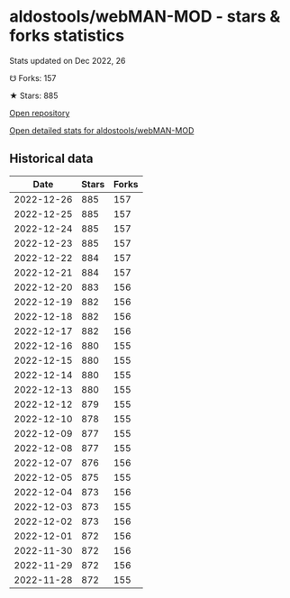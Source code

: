 # aldostools/webMAN-MOD - stars & forks statistics

Stats updated on Dec 2022, 26

☋ Forks: 157

★ Stars: 885

[Open repository](https://github.com/aldostools/webMAN-MOD)

[Open detailed stats for aldostools/webMAN-MOD](https://reviewgithub.com/rep/aldostools/webMAN-MOD)

## Historical data
| Date | Stars | Forks |
|------|-------|-------|
| 2022-12-26 | 885 | 157 | 
| 2022-12-25 | 885 | 157 | 
| 2022-12-24 | 885 | 157 | 
| 2022-12-23 | 885 | 157 | 
| 2022-12-22 | 884 | 157 | 
| 2022-12-21 | 884 | 157 | 
| 2022-12-20 | 883 | 156 | 
| 2022-12-19 | 882 | 156 | 
| 2022-12-18 | 882 | 156 | 
| 2022-12-17 | 882 | 156 | 
| 2022-12-16 | 880 | 155 | 
| 2022-12-15 | 880 | 155 | 
| 2022-12-14 | 880 | 155 | 
| 2022-12-13 | 880 | 155 | 
| 2022-12-12 | 879 | 155 | 
| 2022-12-10 | 878 | 155 | 
| 2022-12-09 | 877 | 155 | 
| 2022-12-08 | 877 | 155 | 
| 2022-12-07 | 876 | 156 | 
| 2022-12-05 | 875 | 155 | 
| 2022-12-04 | 873 | 156 | 
| 2022-12-03 | 873 | 155 | 
| 2022-12-02 | 873 | 156 | 
| 2022-12-01 | 872 | 156 | 
| 2022-11-30 | 872 | 156 | 
| 2022-11-29 | 872 | 156 | 
| 2022-11-28 | 872 | 155 | 

